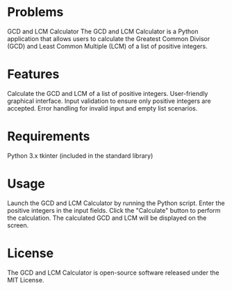 # Problems
GCD and LCM Calculator
The GCD and LCM Calculator is a Python application that allows users to calculate the Greatest Common Divisor (GCD) and Least Common Multiple (LCM) of a list of positive integers.

# Features
Calculate the GCD and LCM of a list of positive integers.
User-friendly graphical interface.
Input validation to ensure only positive integers are accepted.
Error handling for invalid input and empty list scenarios.

# Requirements
Python 3.x
tkinter (included in the standard library)

# Usage
Launch the GCD and LCM Calculator by running the Python script.
Enter the positive integers in the input fields.
Click the "Calculate" button to perform the calculation.
The calculated GCD and LCM will be displayed on the screen.

# License
The GCD and LCM Calculator is open-source software released under the MIT License.
